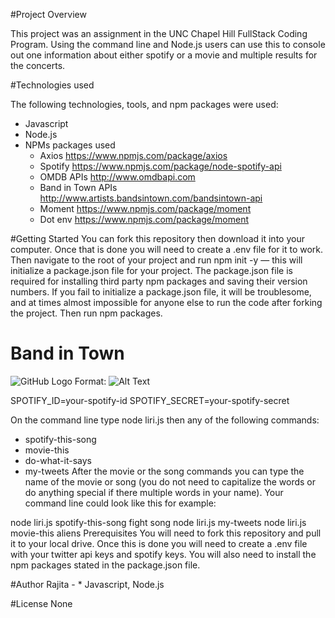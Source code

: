 #Project Overview

This project was an assignment in the UNC Chapel Hill FullStack Coding Program. Using the command line and Node.js users can use this to console out one information about either spotify or a movie and multiple results for the concerts.

#Technologies used

The following technologies, tools, and npm packages were used:

- Javascript
- Node.js
- NPMs packages used
  - Axios https://www.npmjs.com/package/axios
  - Spotify https://www.npmjs.com/package/node-spotify-api
  - OMDB APIs http://www.omdbapi.com
  - Band in Town APIs http://www.artists.bandsintown.com/bandsintown-api
  - Moment https://www.npmjs.com/package/moment
  - Dot env https://www.npmjs.com/package/moment

#Getting Started
You can fork this repository then download it into your computer. Once that is done you will need to create a .env file for it to work. Then navigate to the root of your project and run npm init -y — this will initialize a package.json file for your project. The package.json file is required for installing third party npm packages and saving their version numbers. If you fail to initialize a package.json file, it will be troublesome, and at times almost impossible for anyone else to run the code after forking the project. Then run npm packages.

# Band in Town

![GitHub Logo](/images/concert-this.gif)
Format: ![Alt Text](url)

SPOTIFY_ID=your-spotify-id
SPOTIFY_SECRET=your-spotify-secret

On the command line type node liri.js then any of the following commands:

- spotify-this-song
- movie-this
- do-what-it-says
- my-tweets
  After the movie or the song commands you can type the name of the movie or song (you do not need to capitalize the words or do anything special if there multiple words in your name). Your command line could look like this for example:

node liri.js spotify-this-song fight song
node liri.js my-tweets
node liri.js movie-this aliens
Prerequisites
You will need to fork this repository and pull it to your local drive. Once this is done you will need to create a .env file with your twitter api keys and spotify keys. You will also need to install the npm packages stated in the package.json file.

#Author
Rajita - \* Javascript, Node.js

#License
None
